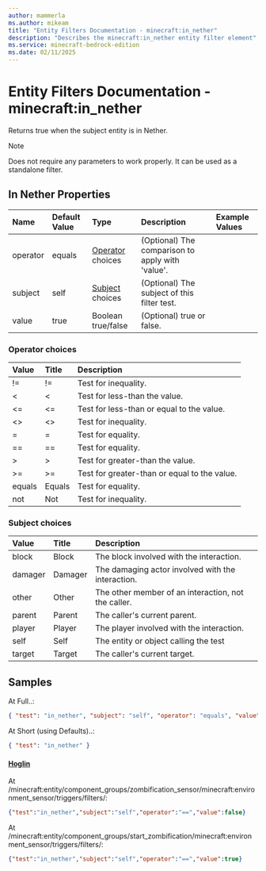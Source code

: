 ```yaml
---
author: mammerla
ms.author: mikeam
title: "Entity Filters Documentation - minecraft:in_nether"
description: "Describes the minecraft:in_nether entity filter element"
ms.service: minecraft-bedrock-edition
ms.date: 02/11/2025 
---
```


# Entity Filters Documentation - minecraft:in_nether

Returns true when the subject entity is in Nether.

> [!Note]
> Does not require any parameters to work properly. It can be used as a standalone filter.


## In Nether Properties

|Name       |Default Value |Type |Description |Example Values |
|:----------|:-------------|:----|:-----------|:------------- |
| operator | equals | [Operator](#operator-choices) choices | (Optional) The comparison to apply with 'value'. |  | 
| subject | self | [Subject](#subject-choices) choices | (Optional) The subject of this filter test. |  | 
| value | true | Boolean true/false | (Optional) true or false. |  | 

### Operator choices

|Value       |Title |Description |
|:-----------|:-----|:-----------|
| != | != | Test for inequality.|
| < | < | Test for less-than the value.|
| <= | <= | Test for less-than or equal to the value.|
| <> | <> | Test for inequality.|
| = | = | Test for equality.|
| == | == | Test for equality.|
| > | > | Test for greater-than the value.|
| >= | >= | Test for greater-than or equal to the value.|
| equals | Equals | Test for equality.|
| not | Not | Test for inequality.|

### Subject choices

|Value       |Title |Description |
|:-----------|:-----|:-----------|
| block | Block | The block involved with the interaction.|
| damager | Damager | The damaging actor involved with the interaction.|
| other | Other | The other member of an interaction, not the caller.|
| parent | Parent | The caller's current parent.|
| player | Player | The player involved with the interaction.|
| self | Self | The entity or object calling the test|
| target | Target | The caller's current target.|

## Samples

At Full..: 

```json
{ "test": "in_nether", "subject": "self", "operator": "equals", "value": "true" }
```

At Short (using Defaults)..: 

```json
{ "test": "in_nether" }
```

#### [Hoglin](https://github.com/Mojang/bedrock-samples/tree/preview/behavior_pack/entities/hoglin.json)

At /minecraft:entity/component_groups/zombification_sensor/minecraft:environment_sensor/triggers/filters/: 

```json
{"test":"in_nether","subject":"self","operator":"==","value":false}
```

At /minecraft:entity/component_groups/start_zombification/minecraft:environment_sensor/triggers/filters/: 

```json
{"test":"in_nether","subject":"self","operator":"==","value":true}
```
